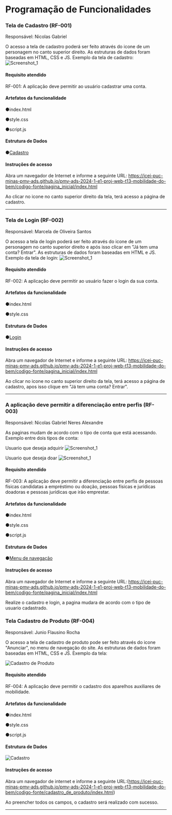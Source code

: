 # Programação de Funcionalidades



### Tela de Cadastro (RF-001)
Responsável: Nicolas Gabriel

O acesso a tela de cadastro poderá ser feito através do icone de um personagem no canto superior direito. As estruturas de dados foram baseadas em HTML, CSS e JS.
Exemplo da tela de cadastro: 
![Screenshot_1](https://github.com/ICEI-PUC-Minas-PMV-ADS/pmv-ads-2024-1-e1-proj-web-t13-mobilidade-do-bem/assets/110619692/7189a0d9-9374-4fd3-a29f-fd997b78ab99)

#### Requisito atendido

RF-001:	A aplicação deve permitir ao usuário cadastrar uma conta.


#### Artefatos da funcionalidade

●index.html

●style.css

●script.js

#### Estrutura de Dados

●[Cadastro](https://github.com/ICEI-PUC-Minas-PMV-ADS/pmv-ads-2024-1-e1-proj-web-t13-mobilidade-do-bem/tree/main/codigo-fonte/pagina_cadastro)

#### Instruções de acesso

Abra um navegador de Internet e informe a seguinte URL: https://icei-puc-minas-pmv-ads.github.io/pmv-ads-2024-1-e1-proj-web-t13-mobilidade-do-bem/codigo-fonte/pagina_inicial/index.html

Ao clicar no icone no canto superior direito da tela, terá acesso a página de cadastro.

<hr>

### Tela de Login (RF-002)
Responsável: Marcela de Oliveira Santos

O acesso a tela de login poderá ser feito através do icone de um personagem no canto superior direito e após isso clicar em "Já tem uma conta? Entrar". As estruturas de dados foram baseadas em HTML e JS.
Exemplo da tela de login: 
![Screenshot_1](https://github.com/ICEI-PUC-Minas-PMV-ADS/pmv-ads-2024-1-e1-proj-web-t13-mobilidade-do-bem/assets/110619692/13ed7ebf-1487-4f10-b9a5-5c532f52dfe2)


#### Requisito atendido

RF-002:	A aplicação deve permitir ao usuário fazer o login da sua conta.


#### Artefatos da funcionalidade

●index.html

●style.css


#### Estrutura de Dados

●[Login](https://github.com/ICEI-PUC-Minas-PMV-ADS/pmv-ads-2024-1-e1-proj-web-t13-mobilidade-do-bem/tree/main/codigo-fonte/pagina_login)

#### Instruções de acesso

Abra um navegador de Internet e informe a seguinte URL: https://icei-puc-minas-pmv-ads.github.io/pmv-ads-2024-1-e1-proj-web-t13-mobilidade-do-bem/codigo-fonte/pagina_inicial/index.html

Ao clicar no icone no canto superior direito da tela, terá acesso a página de cadastro, apos isso clique em "Já tem uma conta? Entrar".


<hr>

### A aplicação deve permitir a diferenciação entre perfis (RF-003)
Responsável: Nicolas Gabriel Neres Alexandre

As paginas mudam de acordo com o tipo de conta que está acessando.
Exemplo entre dois tipos de conta:

Usuario que deseja adquirir
![Screenshot_1](https://github.com/ICEI-PUC-Minas-PMV-ADS/pmv-ads-2024-1-e1-proj-web-t13-mobilidade-do-bem/assets/110619692/d2c6d801-1a07-4166-8356-af3f43c8628c)

Usuario que deseja doar
![Screenshot_1](https://github.com/ICEI-PUC-Minas-PMV-ADS/pmv-ads-2024-1-e1-proj-web-t13-mobilidade-do-bem/assets/110619692/6465e13a-45b0-469d-98ee-fd822662dbe6)


#### Requisito atendido

RF-003:	A aplicação deve permitir a diferenciação entre perfis de pessoas físicas candidatas a empréstimo ou doação, pessoas físicas e jurídicas doadoras e pessoas jurídicas que irão emprestar.


#### Artefatos da funcionalidade

●index.html

●style.css

●script.js

#### Estrutura de Dados

●[Menu de navegação](https://github.com/ICEI-PUC-Minas-PMV-ADS/pmv-ads-2024-1-e1-proj-web-t13-mobilidade-do-bem/tree/main/codigo-fonte/menu_navegacao)

#### Instruções de acesso

Abra um navegador de Internet e informe a seguinte URL: https://icei-puc-minas-pmv-ads.github.io/pmv-ads-2024-1-e1-proj-web-t13-mobilidade-do-bem/codigo-fonte/pagina_inicial/index.html

Realize o cadastro e login, a pagina mudara de acordo com o tipo de usuario cadastrado.

### Tela Cadastro de Produto (RF-004)
Responsável: Junio Flausino Rocha

O acesso a tela de cadastro de produto pode ser feito através do icone "Anunciar", no menu de navegação do site. As estruturas de dados foram baseadas em HTML, CSS e JS.
Exemplo da tela: 

![Cadastro de Produto](https://github.com/ICEI-PUC-Minas-PMV-ADS/pmv-ads-2024-1-e1-proj-web-t13-mobilidade-do-bem/assets/164429443/4bf18755-9bf1-4550-be22-046601f6eaf4)



#### Requisito atendido

RF-004:	A aplicação deve permitir o cadastro dos aparelhos auxiliares de mobilidade.


#### Artefatos da funcionalidade

●index.html

●style.css

●script.js

#### Estrutura de Dados

![Cadastro](https://github.com/ICEI-PUC-Minas-PMV-ADS/pmv-ads-2024-1-e1-proj-web-t13-mobilidade-do-bem/tree/main/codigo-fonte/cadastro_de_produto)

#### Instruções de acesso

Abra um navegador de internet e informe a seguinte URL:(https://icei-puc-minas-pmv-ads.github.io/pmv-ads-2024-1-e1-proj-web-t13-mobilidade-do-bem/codigo-fonte/cadastro_de_produto/index.html)

Ao preencher todos os campos, o cadastro será realizado com sucesso.

<hr>
